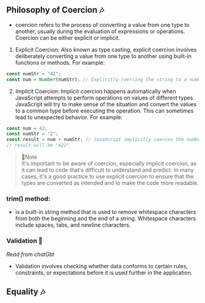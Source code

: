 ## Philosophy of Coercion :notes:
- coercion refers to the process of converting a value from one type to another, usually during the evaluation of expressions or operations. Coercion can be either explicit or implicit.
1. Explicit Coercion: Also known as type casting, explicit coercion involves deliberately converting a value from one type to another using built-in functions or methods. For example:
```js
const numStr = "42";
const num = Number(numStr); // Explicitly coercing the string to a number
```
2. Implicit Coercion: Implicit coercion happens automatically when JavaScript attempts to perform operations on values of different types. JavaScript will try to make sense of the situation and convert the values to a common type before executing the operation. This can sometimes lead to unexpected behavior. For example:
```js
const num = 42;
const numStr = "2";
const result = num + numStr; // JavaScript implicitly coerces the number to a string and performs string concatenation
// result will be "422"
```
> :love_letter:Note<br/>
> It's important to be aware of coercion, especially implicit coercion, as it can lead to code that's difficult to understand and predict. In many cases, it's a good practice to use explicit coercion to ensure that the types are converted as intended and to make the code more readable.

### trim() method:
- is a built-in string method that is used to remove whitespace characters from both the beginning and the end of a string. Whitespace characters include spaces, tabs, and newline characters.

### Validation :mushroom:
*Read from chatGbt*
- Validation involves checking whether data conforms to certain rules, constraints, or expectations before it is used further in the application.

## Equality :notes:

